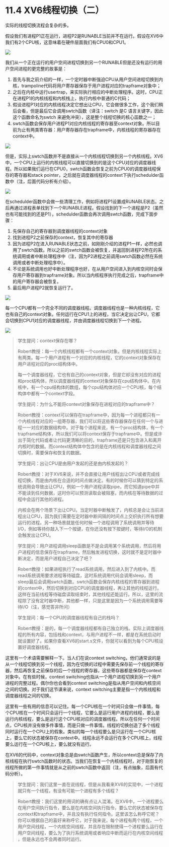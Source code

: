 # 11.4 XV6线程切换（二）

实际的线程切换流程会复杂的多。

假设我们有进程P1正在运行，进程P2是RUNABLE当前并不在运行。假设在XV6中我们有2个CPU核，这意味着在硬件层面我们有CPU0和CPU1。

![](http://cdn.oyjy.top/copydir/2021-06-08-12:16:30--3028093992657799735)

我们从一个正在运行的用户空间进程切换到另一个RUNABLE但是还没有运行的用户空间进程的更完整的故事是：

1. 首先与我之前介绍的一样，一个定时器中断强迫CPU从用户空间进程切换到内核，trampoline代码将用户寄存器保存于用户进程对应的trapframe对象中；
2. 之后在内核中运行usertrap，来实际执行相应的中断处理程序。这时，CPU正在进程P1的内核线程和内核栈上，执行内核中普通的C代码；
3. 假设进程P1对应的内核线程决定它想出让CPU，它会做很多工作，这个我们稍后会看，但是最后它会调用swtch函数（译注：switch 是C 语言关键字，因此这个函数命名为swtch 来避免冲突），这是整个线程切换的核心函数之一；
4. swtch函数会保存用户进程P1对应内核线程的寄存器至context对象。所以目前为止有两类寄存器：用户寄存器存在trapframe中，内核线程的寄存器存在context中。

![](http://cdn.oyjy.top/copydir/2021-06-08-12:16:31--8422754085425791462)

但是，实际上swtch函数并不是直接从一个内核线程切换到另一个内核线程。XV6中，一个CPU上运行的内核线程可以直接切换到的是这个CPU对应的调度器线程。所以如果我们运行在CPU0，swtch函数会恢复之前为CPU0的调度器线程保存的寄存器和stack pointer，之后就在调度器线程的context下执行schedulder函数中（注，后面代码分析有介绍）。

![](http://cdn.oyjy.top/copydir/2021-06-08-12:16:31--1532324533505908746)

在schedulder函数中会做一些清理工作，例如将进程P1设置成RUNABLE状态。之后再通过进程表单找到下一个RUNABLE进程。假设找到的下一个进程是P2（虽然也有可能找到的还是P1），schedulder函数会再次调用swtch函数，完成下面步骤：

1. 先保存自己的寄存器到调度器线程的context对象
2. 找到进程P2之前保存的context，恢复其中的寄存器
3. 因为进程P2在进入RUNABLE状态之前，如刚刚介绍的进程P1一样，必然也调用了swtch函数。所以之前的swtch函数会被恢复，并返回到进程P2所在的系统调用或者中断处理程序中（注，因为P2进程之前调用swtch函数必然在系统调用或者中断处理程序中）。
4. 不论是系统调用也好中断处理程序也好，在从用户空间进入到内核空间时会保存用户寄存器到trapframe对象。所以当内核程序执行完成之后，trapframe中的用户寄存器会被恢复。
5. 最后用户进程P2就恢复运行了。

![](http://cdn.oyjy.top/copydir/2021-06-08-12:16:31--4483858333245310891)

每一个CPU都有一个完全不同的调度器线程。调度器线程也是一种内核线程，它也有自己的context对象。任何运行在CPU1上的进程，当它决定出让CPU，它都会切换到CPU1对应的调度器线程，并由调度器线程切换到下一个进程。

![](http://cdn.oyjy.top/copydir/2021-06-08-12:16:32-9060229863866551405)

> 学生提问：context保存在哪？
>
> Robert教授：每一个内核线程都有一个context对象。但是内核线程实际上有两类。每一个用户进程有一个对应的内核线程，它的context对象保存在用户进程对应的proc结构体中。
>
> 每一个调度器线程，它也有自己的context对象，但是它却没有对应的进程和proc结构体，所以调度器线程的context对象保存在cpu结构体中。在内核中，有一个cpu结构体的数组，每个cpu结构体对应一个CPU核，每个结构体中都有一个context字段。
>
> 学生提问：为什么不能将context对象保存在进程对应的trapframe中？
>
> Robert教授：context可以保存在trapframe中，因为每一个进程都只有一个内核线程对应的一组寄存器，我们可以将这些寄存器保存在任何一个与进程一一对应的数据结构中。对于每个进程来说，有一个proc结构体，有一个trapframe结构体，所以我们可以将context保存于trapframe中。但是或许出于简化代码或者让代码更清晰的目的，trapframe还是只包含进入和离开内核时的数据。而context结构体中包含的是在内核线程和调度器线程之间切换时，需要保存和恢复的数据。
>
> 学生提问：出让CPU是由用户发起的还是由内核发起的？
>
> Robert教授：对于XV6来说，并不会直接让用户线程出让CPU或者完成线程切换，而是由内核在合适的时间点做决定。有的时候你可以猜到特定的系统调用会导致出让CPU，例如一个用户进程读取pipe，而它知道pipe中并不能读到任何数据，这时你可以预测读取会被阻塞，而内核在等待数据的过程中会运行其他的进程。
>
> 内核会在两个场景下出让CPU。当定时器中断触发了，内核总是会让当前进程出让CPU，因为我们需要在定时器中断间隔的时间点上交织执行所有想要运行的进程。另一种场景就是任何时候一个进程调用了系统调用并等待I/O，例如等待你敲入下一个按键，在你还没有按下按键时，等待I/O的机制会触发出让CPU。
>
> 学生提问：用户进程调用sleep函数是不是会调用某个系统调用，然后将用户进程的信息保存在trapframe，然后触发进程切换，这时就不是定时器中断决定，而是用户进程自己决定了吧？
>
> Robert教授：如果进程执行了read系统调用，然后进入到了内核中。而read系统调用要求进程等待磁盘，这时系统调用代码会调用sleep，而sleep最后会调用swtch函数。swtch函数会保存内核线程的寄存器到进程的context中，然后切换到对应CPU的调度器线程，再让其他的线程运行。这样在当前线程等待磁盘读取结束时，其他线程还能运行。所以，这里的流程除了没有定时器中断，其他都一样，只是这里是因为一个系统调用需要等待I/O（注，感觉答非所问）
>
> 学生提问：每一个CPU的调度器线程有自己的栈吗？
>
> Robert教授：是的，每一个调度器线程都有自己独立的栈。实际上调度器线程的所有内容，包括栈和context，与用户进程不一样，都是在系统启动时就设置好了。如果你查看XV6的start.s文件，你就可以看到为每个CPU核设置好调度器线程。

这里有一个术语需要解释一下。当人们在说context switching，他们通常说的是从一个线程切换到另一个线程，因为在切换的过程中需要先保存前一个线程的寄存器，然后再恢复之前保存的后一个线程的寄存器，这些寄存器都是保存在context对象中。在有些时候，context switching也指从一个用户进程切换到另一个用户进程的完整过程。偶尔你也会看到context switching是指从用户空间和内核空间之间的切换。对于我们这节课来说，context switching主要是指一个内核线程和调度器线程之间的切换。

这里有一些有用的信息可以记住。每一个CPU核在一个时间只会做一件事情，每个CPU核在一个时间只会运行一个线程，它要么是运行用户进程的线程，要么是运行内核线程，要么是运行这个CPU核对应的调度器线程。所以在任何一个时间点，CPU核并没有做多件事情，而是只做一件事情。线程的切换创造了多个线程同时运行在一个CPU上的假象。类似的每一个线程要么是只运行在一个CPU核上，要么它的状态被保存在context中。线程永远不会运行在多个CPU核上，线程要么运行在一个CPU核上，要么就没有运行。

在XV6的代码中，context对象总是由swtch函数产生，所以context总是保存了内核线程在执行swtch函数时的状态。当我们在恢复一个内核线程时，对于刚恢复的线程所做的第一件事情就是从之前的swtch函数中返回（注，有点抽象，后面有代码分析）。

> 学生提问：我们这里一直在说线程，但是从我看来XV6的实现中，一个进程就只有一个线程，有没有可能一个进程有多个线程？
>
> Robert教授：我们这里的用词的确有点让人混淆。在XV6中，一个进程要么在用户空间执行指令，要么是在内核空间执行指令，要么它的状态被保存在context和trapframe中，并且没有执行任何指令。这里该怎么称呼它呢？你可以根据自己的喜好来称呼它，对于我来说，每个进程有两个线程，一个用户空间线程，一个内核空间线程，并且存在限制使得一个进程要么运行在用户空间线程，要么为了执行系统调用或者响应中断而运行在内核空间线程 ，但是永远也不会两者同时运行。


